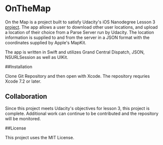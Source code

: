 # OnTheMap

On the Map is a project built to satisfy Udacity's iOS Nanodegree Lesson 3 [project](https://www.udacity.com/course/ios-networking-with-swift--ud421).
The app allows a user to download other user locations, and upload a location of their choice 
from a Parse Server run by Udacity. The location information is supplied to and from the server in a JSON format with the coordinates supplied by Apple's MapKit. 

The app is written in Swift and utilizes Grand Central Dispatch, JSON, NSURLSession as well as UIKit. 

##Installation

Clone Git Repository and then open with Xcode. The repository requries Xcode 7.2 or later.

## Collaboration

Since this project meets Udacity's objectives for lesson 3, this project is complete. Additional work can continue to be contributed
and the repository will be monitored. 

##License 

This project uses the MIT License. 
